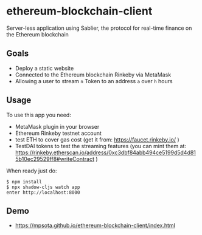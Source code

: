 # ethereum-blockchain-client
Server-less application using Sablier, the protocol for real-time finance on the Ethereum blockchain
## Goals
- Deploy a static website
- Connected to the Ethereum blockchain Rinkeby via MetaMask
- Allowing a user to stream `n` Token to an address `a` over `h` hours
## Usage
To use this app you need:
- MetaMask plugin in your browser
- Ethereum Rinkeby testnet account
- test ETH to cover gas cost (get it from: https://faucet.rinkeby.io/ ) 
- TestDAI tokens to test the streaming features (you can mint them at: https://rinkeby.etherscan.io/address/0xc3dbf84abb494ce5199d5d4d815b10ec29529ff8#writeContract ) 

When ready just do:
```
$ npm install
$ npx shadow-cljs watch app
enter http://localhost:8000
```
## Demo
- https://mpsota.github.io/ethereum-blockchain-client/index.html